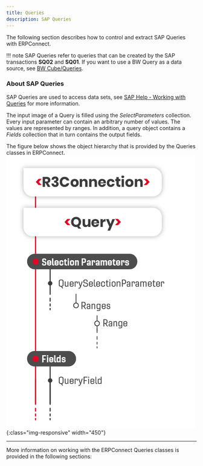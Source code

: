 ```yaml
---
title: Queries
description: SAP Queries
---
```


The following section describes how to control and extract SAP Queries with ERPConnect.

!!! note
    SAP Queries refer to queries that can be created by the SAP transactions **SQ02** and **SQ01**.
    If you want to use a BW Query as a data source, see [BW Cube/Queries](../bw-cubes-and-bw-queries/).

### About SAP Queries
SAP Queries are used to access data sets, see [SAP Help - Working with Queries](https://help.sap.com/viewer/b1c834a22d05483b8a75710743b5ff26/7.51.6/en-US/0e05493bbccf41a79caed7099c82bd48.html) for more information.

The input image of a Query is filled using the *SelectParameters* collection. 
Every input parameter can contain an arbitrary number of values. 
The values are represented by ranges.
In addition, a query object contains a *Fields* collection that in turn contains the output fields.

The figure below shows the object hierarchy that is provided by the Queries classes in ERPConnect.<br>
![SAP Query Object Model](../../assets/images/SAP-Query-Object-Model.png){:class="img-responsive" width="450"}

****
More information on working with the ERPConnect Queries classes is provided in the following sections:

 
